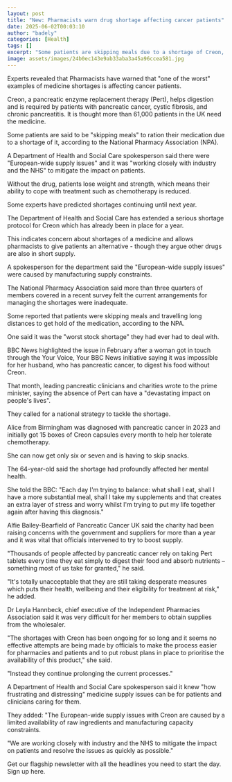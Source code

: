 ```yaml
---
layout: post
title: "New: Pharmacists warn drug shortage affecting cancer patients"
date: 2025-06-02T00:03:10
author: "badely"
categories: [Health]
tags: []
excerpt: "Some patients are skipping meals due to a shortage of Creon, says a pharmacy association."
image: assets/images/24b0ec143e9ab33aba3a45a96ccea581.jpg
---
```


Experts revealed that Pharmacists have warned that "one of the worst" examples of medicine shortages is affecting cancer patients.

Creon, a pancreatic enzyme replacement therapy (Pert), helps digestion and is required by patients with pancreatic cancer, cystic fibrosis, and chronic pancreatitis. It is thought more than 61,000 patients in the UK need the medicine.

Some patients are said to be "skipping meals" to ration their medication due to a shortage of it, according to the National Pharmacy Association (NPA).

A Department of Health and Social Care spokesperson said there were "European-wide supply issues" and it was "working closely with industry and the NHS" to mitigate the impact on patients.

Without the drug, patients lose weight and strength, which means their ability to cope with treatment such as chemotherapy is reduced.

Some experts have predicted shortages continuing until next year.

The Department of Health and Social Care has extended a serious shortage protocol for Creon which has already been in place for a year. 

This indicates concern about shortages of a medicine and allows pharmacists to give patients an alternative - though they argue other drugs are also in short supply.

A spokesperson for the department said the "European-wide supply issues" were caused by manufacturing supply constraints.

The National Pharmacy Association said more than three quarters of members covered in a recent survey felt the current arrangements for managing the shortages were inadequate. 

Some reported that patients were skipping meals and travelling long distances to get hold of the medication, according to the NPA.

One said it was the "worst stock shortage" they had ever had to deal with.

BBC News highlighted the issue in February after a woman got in touch through the Your Voice, Your BBC News initiative saying it was impossible for her husband, who has pancreatic cancer, to digest his food without Creon. 

That month, leading pancreatic clinicians and charities wrote to the prime minister, saying the absence of Pert can have a "devastating impact on people's lives".

They called for a national strategy to tackle the shortage.

Alice from Birmingham was diagnosed with pancreatic cancer in 2023 and initially got 15 boxes of Creon capsules every month to help her tolerate chemotherapy. 

She can now get only six or seven and is having to skip snacks.  

The 64-year-old said the shortage had profoundly affected her mental health. 

She told the BBC: "Each day I'm trying to balance: what shall I eat, shall I have a more substantial meal, shall I take my supplements and that creates an extra layer of stress and worry whilst I'm trying to put my life together again after having this diagnosis."

Alfie Bailey-Bearfield of Pancreatic Cancer UK said the charity had been raising concerns with the government and suppliers for more than a year and it was vital that officials intervened to try to boost supply.

"Thousands of people affected by pancreatic cancer rely on taking Pert tablets every time they eat simply to digest their food and absorb nutrients – something most of us take for granted," he said.

"It's totally unacceptable that they are still taking desperate measures which puts their health, wellbeing and their eligibility for treatment at risk," he added.

Dr Leyla Hannbeck, chief executive of the Independent Pharmacies Association said it was very difficult for her members to obtain supplies from the wholesaler.

"The shortages with Creon has been ongoing for so long and it seems no effective attempts are being made by officials to make the process easier for pharmacies and patients and to put robust plans in place to prioritise the availability of this product," she said.

"Instead they continue prolonging the current processes."

A Department of Health and Social Care spokesperson said it knew "how frustrating and distressing" medicine supply issues can be for patients and clinicians caring for them.

They added: "The European-wide supply issues with Creon are caused by a limited availability of raw ingredients and manufacturing capacity constraints.

"We are working closely with industry and the NHS to mitigate the impact on patients and resolve the issues as quickly as possible."

Get our flagship newsletter with all the headlines you need to start the day. Sign up here.

